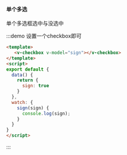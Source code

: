 #### 单个多选

单个多选框选中与没选中

:::demo 设置一个checkbox即可
```html
<template>
   <v-checkbox v-model="sign"></v-checkbox>
</template>
<script>
export default {
  data() {
    return {
      sign: true
    }
  },
  watch: {
    sign(sign) {
      console.log(sign);
    }
  }
}
</script>
```
:::
